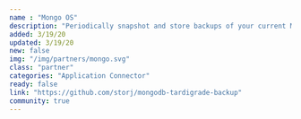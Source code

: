 ```yaml
---
name : "Mongo OS"
description: "Periodically snapshot and store backups of your current MongoDB instance"
added: 3/19/20
updated: 3/19/20
new: false
img: "/img/partners/mongo.svg"
class: "partner"
categories: "Application Connector"
ready: false
link: "https://github.com/storj/mongodb-tardigrade-backup"
community: true
---
```

